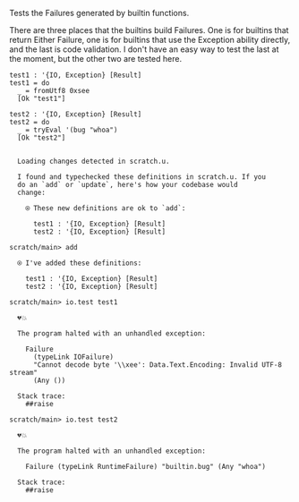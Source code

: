 Tests the Failures generated by builtin functions.

There are three places that the builtins build Failures. One is for
builtins that return Either Failure, one is for builtins that use the
Exception ability directly, and the last is code validation. I don't
have an easy way to test the last at the moment, but the other two are
tested here.

```unison
test1 : '{IO, Exception} [Result]
test1 = do
  _ = fromUtf8 0xsee
  [Ok "test1"]

test2 : '{IO, Exception} [Result]
test2 = do
  _ = tryEval '(bug "whoa")
  [Ok "test2"]
```

```ucm

  Loading changes detected in scratch.u.

  I found and typechecked these definitions in scratch.u. If you
  do an `add` or `update`, here's how your codebase would
  change:
  
    ⍟ These new definitions are ok to `add`:
    
      test1 : '{IO, Exception} [Result]
      test2 : '{IO, Exception} [Result]

```
```ucm
scratch/main> add

  ⍟ I've added these definitions:
  
    test1 : '{IO, Exception} [Result]
    test2 : '{IO, Exception} [Result]

```
```ucm
scratch/main> io.test test1

  💔💥
  
  The program halted with an unhandled exception:
  
    Failure
      (typeLink IOFailure)
      "Cannot decode byte '\\xee': Data.Text.Encoding: Invalid UTF-8 stream"
      (Any ())
  
  Stack trace:
    ##raise

```
```ucm
scratch/main> io.test test2

  💔💥
  
  The program halted with an unhandled exception:
  
    Failure (typeLink RuntimeFailure) "builtin.bug" (Any "whoa")
  
  Stack trace:
    ##raise

```
